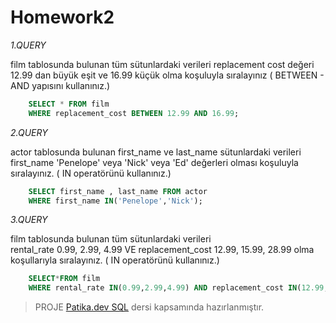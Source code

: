 # Homework2

*1.QUERY*

film tablosunda bulunan tüm sütunlardaki verileri 
replacement cost değeri 12.99 dan büyük eşit ve 16.99 küçük olma koşuluyla sıralayınız 
( BETWEEN - AND yapısını kullanınız.)
```SQL
    SELECT * FROM film
    WHERE replacement_cost BETWEEN 12.99 AND 16.99;
```

*2.QUERY*

actor tablosunda bulunan first_name ve last_name sütunlardaki verileri 
first_name 'Penelope' veya 'Nick' veya 'Ed' değerleri olması koşuluyla sıralayınız. 
( IN operatörünü kullanınız.)
```SQL
    SELECT first_name , last_name FROM actor
    WHERE first_name IN('Penelope','Nick'); 
```

*3.QUERY*

film tablosunda bulunan tüm sütunlardaki verileri  
rental_rate 0.99, 2.99, 4.99 
VE replacement_cost 12.99, 15.99, 28.99 olma koşullarıyla sıralayınız. ( IN operatörünü kullanınız.)
```SQL
    SELECT*FROM film
    WHERE rental_rate IN(0.99,2.99,4.99) AND replacement_cost IN(12.99,15.99,28.99);
```
> PROJE [Patika.dev SQL](https://app.patika.dev/sefad) dersi kapsamında hazırlanmıştır.
